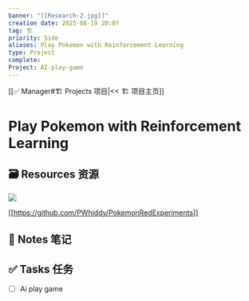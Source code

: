 ```yaml
---
banner: "[[Research-2.jpg]]"
creation date: 2025-08-19 20:07
tag: 🏗️
priority: Side
aliases: Play Pokemon with Reinforcement Learning
type: Project
complete:
Project: AI-play-game
---
```

[[✅ Manager#🏗️ Projects 项目|<< 🏗️ 项目主页]]
# Play Pokemon with Reinforcement Learning

## 🗃️ Resources 资源
![](https://www.youtube.com/watch?v=DcYLT37ImBY&t=138s)

[[https://github.com/PWhiddy/PokemonRedExperiments]]
## 📒 Notes 笔记


## ✅  Tasks 任务
- [ ] Ai play game


